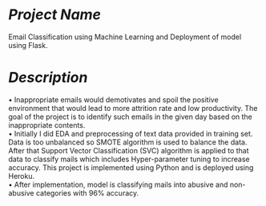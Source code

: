 # *Project Name*
Email Classification using Machine Learning and Deployment of model using Flask.

# *Description*
•	Inappropriate emails would demotivates and spoil the positive environment that would lead to more attrition rate and low productivity. The goal of the project is to identify such emails in the given day based on the inappropriate contents.\
•	Initially I did EDA and preprocessing of text data provided in training set. Data is too unbalanced so SMOTE algorithm is used to balance the data. After that Support Vector Classification (SVC) algorithm is applied to that data to classify mails which includes Hyper-parameter tuning to increase accuracy. This project is implemented using Python and is deployed using Heroku.\
•	After implementation, model is classifying mails into abusive and non-abusive categories with 96% accuracy.
